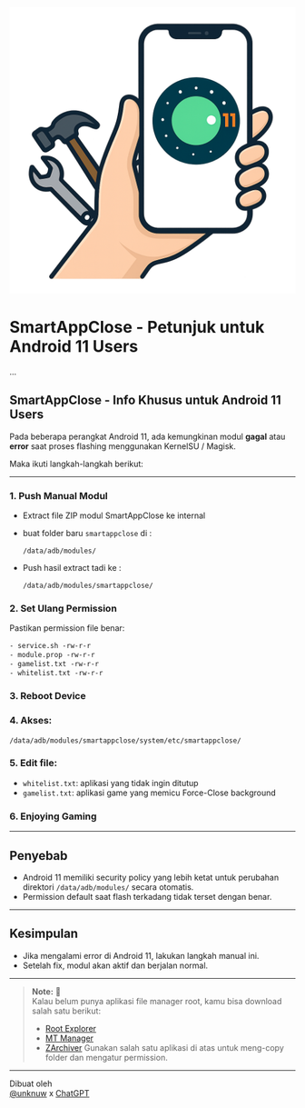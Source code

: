 ![Fix Android 11 Logo](./logo_android11_fix.png)

# SmartAppClose - Petunjuk untuk Android 11 Users
...

## SmartAppClose - Info Khusus untuk Android 11 Users

Pada beberapa perangkat Android 11, ada kemungkinan modul **gagal** atau **error** saat proses flashing menggunakan KernelSU / Magisk.

Maka ikuti langkah-langkah berikut:

---

### 1. Push Manual Modul
- Extract file ZIP modul SmartAppClose ke internal
- buat folder baru `smartappclose` di :
  ```
  /data/adb/modules/
  ```
  
 
- Push hasil extract tadi ke :
  ```
  /data/adb/modules/smartappclose/
  ```
  

### 2. Set Ulang Permission
Pastikan permission file benar:
  ```
- service.sh -rw-r-r
- module.prop -rw-r-r
- gamelist.txt -rw-r-r
- whitelist.txt -rw-r-r
  ```

### 3. Reboot Device

### 4. Akses:
   ```
   /data/adb/modules/smartappclose/system/etc/smartappclose/
   ```
### 5. Edit file:
   - `whitelist.txt`: aplikasi yang tidak ingin ditutup
   - `gamelist.txt`: aplikasi game yang memicu Force-Close background 
     
### 6. Enjoying Gaming

---

## Penyebab
- Android 11 memiliki security policy yang lebih ketat untuk perubahan direktori `/data/adb/modules/` secara otomatis.
- Permission default saat flash terkadang tidak terset dengan benar.

---

## Kesimpulan
- Jika mengalami error di Android 11, lakukan langkah manual ini.
- Setelah fix, modul akan aktif dan berjalan normal.

---
> **Note:** 📱  
> Kalau belum punya aplikasi file manager root, kamu bisa download salah satu berikut:  
> - [Root Explorer](https://play.google.com/store/apps/details?id=com.speedsoftware.rootexplorer)  
> - [MT Manager](https://mtmanager.en.uptodown.com/android)  
> - [ZArchiver](https://play.google.com/store/apps/details?id=ru.zdevs.zarchiver)
Gunakan salah satu aplikasi di atas untuk meng-copy folder dan mengatur permission.
---

Dibuat oleh  
[@unknuw](https://t.me/unknuw) x [ChatGPT](https://chat.openai.com)
